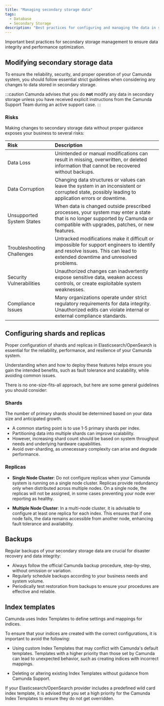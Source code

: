 ```yaml
---
title: "Managing secondary storage data"
tags:
  - Database
  - Secondary Storage
description: "Best practices for configuring and managing the data in secondary storage."
---
```


Important best practices for secondary storage management to ensure data integrity and performance optimization.

## Modifying secondary storage data

To ensure the reliability, security, and proper operation of your Camunda system, you should follow essential strict guidelines when considering any changes to data stored in secondary storage.

:::caution
Camunda advises that you do **not** modify any data in secondary storage unless you have received explicit instructions from the Camunda Support Team during an active support case.
:::

### Risks

Making changes to secondary storage data without proper guidance exposes your business to several risks:

| Risk                       | Description                                                                                                                                                                    |
| :------------------------- | :----------------------------------------------------------------------------------------------------------------------------------------------------------------------------- |
| Data Loss                  | Unintended or manual modifications can result in missing, overwritten, or deleted information that cannot be recovered without backups.                                        |
| Data Corruption            | Changing data structures or values can leave the system in an inconsistent or corrupted state, possibly leading to application errors or downtime.                             |
| Unsupported System States  | When data is changed outside prescribed processes, your system may enter a state that is no longer supported by Camunda or compatible with upgrades, patches, or new features. |
| Troubleshooting Challenges | Untracked modifications make it difficult or impossible for support engineers to identify and resolve issues. This can lead to extended downtime and unresolved problems.      |
| Security Vulnerabilities   | Unauthorized changes can inadvertently expose sensitive data, weaken access controls, or create exploitable system weaknesses.                                                 |
| Compliance Issues          | Many organizations operate under strict regulatory requirements for data integrity. Unauthorized edits can violate internal or external compliance standards.                  |

## Configuring shards and replicas

Proper configuration of shards and replicas in Elasticsearch/OpenSearch is essential for the reliability, performance, and resilience of your Camunda system.

Understanding when and how to deploy these features helps ensure you gain the intended benefits, such as fault tolerance and scalability, while avoiding common issues.

There is no one-size-fits-all approach, but here are some general guidelines you should consider:

### Shards

The number of primary shards should be determined based on your data size and anticipated growth.

- A common starting point is to use 1-5 primary shards per index.
- Partitioning data into multiple shards can improve scalability.
- However, increasing shard count should be based on system throughput needs and underlying hardware capabilities.
- Avoid over-sharding, as unnecessary complexity can arise and degrade performance.

### Replicas

- **Single Node Cluster**: Do not configure replicas when your Camunda system is running on a single node cluster. Replicas provide redundancy only when distributed across multiple nodes. On a single node, the replicas will not be assigned, in some cases preventing your node ever reporting as healthy.

- **Multiple Node Cluster**: In a multi-node cluster, it is advisable to configure at least one replica for each index. This ensures that if one node fails, the data remains accessible from another node, enhancing fault tolerance and availability.

## Backups

Regular backups of your secondary storage data are crucial for disaster recovery and data integrity:

<div className="list-tick">

- Always follow the official Camunda backup procedure, step-by-step, without omission or variation.
- Regularly schedule backups according to your business needs and system volume.
- Periodically test restoration from backups to ensure your procedures are effective and reliable.

</div>

## Index templates

Camunda uses Index Templates to define settings and mappings for indices.

To ensure that your indices are created with the correct configurations, it is important to avoid the following:

<div className="list-cross">

- Using custom Index Templates that may conflict with Camunda's default templates. Templates with a higher priority than those set by Camunda can lead to unexpected behavior, such as creating indices with incorrect mappings.

- Deleting or altering existing Index Templates without guidance from Camunda Support.

</div>

If your Elasticsearch/OpenSearch provider includes a predefined wild card index template, it is advised that you set a high priority for the Camunda Index Templates to ensure they do not get overridden.
